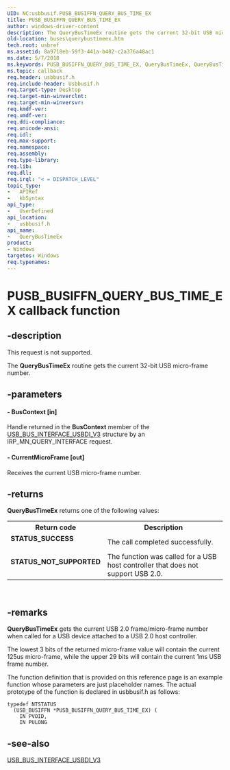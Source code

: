 ```yaml
---
UID: NC:usbbusif.PUSB_BUSIFFN_QUERY_BUS_TIME_EX
title: PUSB_BUSIFFN_QUERY_BUS_TIME_EX
author: windows-driver-content
description: The QueryBusTimeEx routine gets the current 32-bit USB micro-frame number.
old-location: buses\querybustimeex.htm
tech.root: usbref
ms.assetid: 8a9718eb-59f3-441a-b482-c2a376a48ac1
ms.date: 5/7/2018
ms.keywords: PUSB_BUSIFFN_QUERY_BUS_TIME_EX, QueryBusTimeEx, QueryBusTimeEx callback function [Buses], USB_BUSIFFN_QUERY_BUS_TIME_EX, USB_BUSIFFN_QUERY_BUS_TIME_EX callback, buses.querybustimeex, usbbusif/QueryBusTimeEx
ms.topic: callback
req.header: usbbusif.h
req.include-header: Usbbusif.h
req.target-type: Desktop
req.target-min-winverclnt: 
req.target-min-winversvr: 
req.kmdf-ver: 
req.umdf-ver: 
req.ddi-compliance: 
req.unicode-ansi: 
req.idl: 
req.max-support: 
req.namespace: 
req.assembly: 
req.type-library: 
req.lib: 
req.dll: 
req.irql: "< = DISPATCH_LEVEL"
topic_type:
-	APIRef
-	kbSyntax
api_type:
-	UserDefined
api_location:
-	usbbusif.h
api_name:
-	QueryBusTimeEx
product:
- Windows
targetos: Windows
req.typenames: 
---
```


# PUSB_BUSIFFN_QUERY_BUS_TIME_EX callback function


## -description


This request is not supported.
      

The <b>QueryBusTimeEx</b> routine gets the current 32-bit USB micro-frame number. 


## -parameters












#### - BusContext [in]

Handle returned in the <b>BusContext</b> member of the <a href="https://msdn.microsoft.com/library/windows/hardware/ff539227">USB_BUS_INTERFACE_USBDI_V3</a> structure by an IRP_MN_QUERY_INTERFACE request. 


#### - CurrentMicroFrame [out]

Receives the current USB micro-frame number.


## -returns



<b>QueryBusTimeEx</b> returns one of the following values:

<table>
<tr>
<th>Return code</th>
<th>Description</th>
</tr>
<tr>
<td width="40%">
<dl>
<dt><b>STATUS_SUCCESS</b></dt>
</dl>
</td>
<td width="60%">
The call completed successfully.

</td>
</tr>
<tr>
<td width="40%">
<dl>
<dt><b>STATUS_NOT_SUPPORTED </b></dt>
</dl>
</td>
<td width="60%">
The function was called for a USB host controller that does not support USB 2.0. 

</td>
</tr>
</table>
 




## -remarks



<b>QueryBusTimeEx</b> gets the current USB 2.0 frame/micro-frame number when called for a USB device attached to a USB 2.0 host controller.  


The lowest 3 bits of the returned micro-frame value will contain the current 125us micro-frame, while the upper 29 bits will contain the current 1ms USB frame number.


The function definition that is provided on this reference page is an example function whose parameters are just placeholder names. The actual prototype of the function is declared in usbbusif.h as follows:



<pre class="syntax" xml:space="preserve"><code>typedef NTSTATUS
  (USB_BUSIFFN *PUSB_BUSIFFN_QUERY_BUS_TIME_EX) (
    IN PVOID,
    IN PULONG</code></pre>



## -see-also




<a href="https://msdn.microsoft.com/library/windows/hardware/ff539227">USB_BUS_INTERFACE_USBDI_V3</a>
 

 

